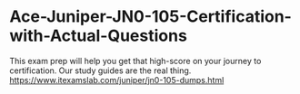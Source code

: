 # Ace-Juniper-JN0-105-Certification-with-Actual-Questions
This exam prep will help you get that high-score on your journey to certification. Our study guides are the real thing. https://www.itexamslab.com/juniper/jn0-105-dumps.html
